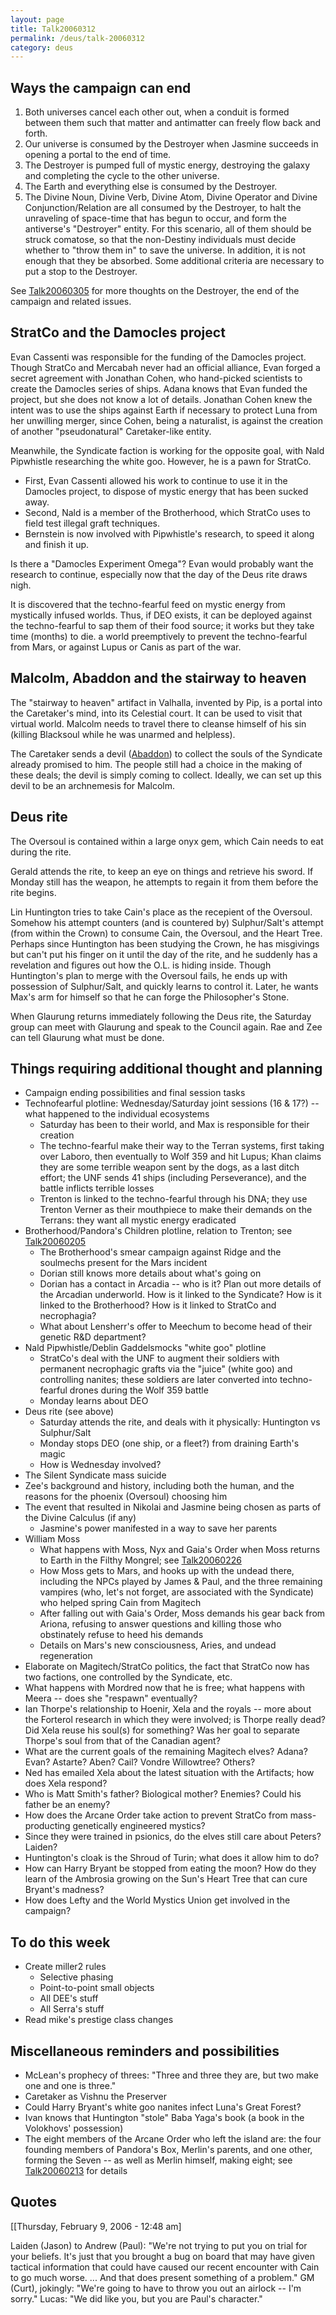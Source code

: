 ```yaml
---
layout: page
title: Talk20060312
permalink: /deus/talk-20060312
category: deus
---
```

## Ways the campaign can end

1. Both universes cancel each other out, when a conduit is formed between them such that matter and antimatter can freely flow back and forth.
1. Our universe is consumed by the Destroyer when Jasmine succeeds in opening a portal to the end of time.
1. The Destroyer is pumped full of mystic energy, destroying the galaxy and completing the cycle to the other universe.
1. The Earth and everything else is consumed by the Destroyer.
1. The Divine Noun, Divine Verb, Divine Atom, Divine Operator and Divine Conjunction/Relation are all consumed by the Destroyer, to halt the unraveling of space-time that has begun to occur, and form the antiverse's &quot;Destroyer&quot; entity. For this scenario, all of them should be struck comatose, so that the non-Destiny individuals must decide whether to &quot;throw them in&quot; to save the universe. In addition, it is not enough that they be absorbed. Some additional criteria are necessary to put a stop to the Destroyer.

See [Talk20060305](talk-20060305) for more thoughts on the Destroyer, the end of the campaign and related issues.


## StratCo and the Damocles project

Evan Cassenti was responsible for the funding of the Damocles project. Though StratCo and Mercabah never had an official alliance, Evan forged a secret agreement with Jonathan Cohen, who hand-picked scientists to create the Damocles series of ships. Adana knows that Evan funded the project, but she does not know a lot of details. Jonathan Cohen knew the intent was to use the ships against Earth if necessary to protect Luna from her unwilling merger, since Cohen, being a naturalist, is against the creation of another &quot;pseudonatural&quot; Caretaker-like entity.

Meanwhile, the Syndicate faction is working for the opposite goal, with Nald Pipwhistle researching the white goo. However, he is a pawn for StratCo.
* First, Evan Cassenti allowed his work to continue to use it in the Damocles project, to dispose of mystic energy that has been sucked away.
* Second, Nald is a member of the Brotherhood, which StratCo uses to field test illegal graft techniques.
* Bernstein is now involved with Pipwhistle's research, to speed it along and finish it up.

Is there a &quot;Damocles Experiment Omega&quot;? Evan would probably want the research to continue, especially now that the day of the Deus rite draws nigh.

It is discovered that the techno-fearful feed on mystic energy from mystically infused worlds. Thus, if DEO exists, it can be deployed against the techno-fearful to sap them of their food source; it works but they take time (months) to die. a world preemptively to prevent the techno-fearful from Mars, or against Lupus or Canis as part of the war.


## Malcolm, Abaddon and the stairway to heaven

The &quot;stairway to heaven&quot; artifact in Valhalla, invented by Pip, is a portal into the Caretaker's mind, into its Celestial court. It can be used to visit that virtual world. Malcolm needs to travel there to cleanse himself of his sin (killing Blacksoul while he was unarmed and helpless).

The Caretaker sends a devil ([Abaddon](http://en.wikipedia.org/wiki/Abaddon_%28demon%29)) to collect the souls of the Syndicate already promised to him. The people still had a choice in the making of these deals; the devil is simply coming to collect. Ideally, we can set up this devil to be an archnemesis for Malcolm.


## Deus rite

The Oversoul is contained within a large onyx gem, which Cain needs to eat during the rite.

Gerald attends the rite, to keep an eye on things and retrieve his sword. If Monday still has the weapon, he attempts to regain it from them before the rite begins.

Lin Huntington tries to take Cain's place as the recepient of the Oversoul. Somehow his attempt counters (and is countered by) Sulphur/Salt's attempt (from within the Crown) to consume Cain, the Oversoul, and the Heart Tree. Perhaps since Huntington has been studying the Crown, he has misgivings but can't put his finger on it until the day of the rite, and he suddenly has a revelation and figures out how the O.L. is hiding inside. Though Huntington's plan to merge with the Oversoul fails, he ends up with possession of Sulphur/Salt, and quickly learns to control it. Later, he wants Max's arm for himself so that he can forge the Philosopher's Stone.

When Glaurung returns immediately following the Deus rite, the Saturday group can meet with Glaurung and speak to the Council again. Rae and Zee can tell Glaurung what must be done.


## Things requiring additional thought and planning

* Campaign ending possibilities and final session tasks
* Technofearful plotline: Wednesday/Saturday joint sessions (16 &amp; 17?) -- what happened to the individual ecosystems
    * Saturday has been to their world, and Max is responsible for their creation
    * The techno-fearful make their way to the Terran systems, first taking over Laboro, then eventually to Wolf 359 and hit Lupus; Khan claims they are some terrible weapon sent by the dogs, as a last ditch effort; the UNF sends 41 ships (including Perseverance), and the battle inflicts terrible losses
    * Trenton is linked to the techno-fearful through his DNA; they use Trenton Verner as their mouthpiece to make their demands on the Terrans: they want all mystic energy eradicated
* Brotherhood/Pandora's Children plotline, relation to Trenton; see [Talk20060205](talk-20060205)
    * The Brotherhood's smear campaign against Ridge and the soulmechs present for the Mars incident
    * Dorian still knows more details about what's going on
    * Dorian has a contact in Arcadia -- who is it? Plan out more details of the Arcadian underworld. How is it linked to the Syndicate? How is it linked to the Brotherhood? How is it linked to StratCo and necrophagia?
    * What about Lensherr's offer to Meechum to become head of their genetic R&amp;D department?
* Nald Pipwhistle/Deblin Gaddelsmocks &quot;white goo&quot; plotline
    * StratCo's deal with the UNF to augment their soldiers with permanent necrophagic grafts via the &quot;juice&quot; (white goo) and controlling nanites; these soldiers are later converted into techno-fearful drones during the Wolf 359 battle
    * Monday learns about DEO
* Deus rite (see above)
    * Saturday attends the rite, and deals with it physically: Huntington vs Sulphur/Salt
    * Monday stops DEO (one ship, or a fleet?) from draining Earth's magic
    * How is Wednesday involved?
* The Silent Syndicate mass suicide
* Zee's background and history, including both the human, and the reasons for the phoenix (Oversoul) choosing him
* The event that resulted in Nikolai and Jasmine being chosen as parts of the Divine Calculus (if any)
    * Jasmine's power manifested in a way to save her parents
* William Moss
    * What happens with Moss, Nyx and Gaia's Order when Moss returns to Earth in the Filthy Mongrel; see [Talk20060226](talk-20060226)
    * How Moss gets to Mars, and hooks up with the undead there, including the NPCs played by James &amp; Paul, and the three remaining vampires (who, let's not forget, are associated with the Syndicate) who helped spring Cain from Magitech
    * After falling out with Gaia's Order, Moss demands his gear back from Ariona, refusing to answer questions and killing those who obstinately refuse to heed his demands
    * Details on Mars's new consciousness, Aries, and undead regeneration
* Elaborate on Magitech/StratCo politics, the fact that StratCo now has two factions, one controlled by the Syndicate, etc.
* What happens with Mordred now that he is free; what happens with Meera -- does she &quot;respawn&quot; eventually?
* Ian Thorpe's relationship to Hoenir, Xela and the royals -- more about the Forterol research in which they were involved; is Thorpe really dead? Did Xela reuse his soul(s) for something? Was her goal to separate Thorpe's soul from that of the Canadian agent?
* What are the current goals of the remaining Magitech elves? Adana? Evan? Astarte? Aben? Cail? Vondre Willowtree? Others?
* Ned has emailed Xela about the latest situation with the Artifacts; how does Xela respond?
* Who is Matt Smith's father? Biological mother? Enemies? Could his father be an enemy?
* How does the Arcane Order take action to prevent StratCo from mass-producting genetically engineered mystics?
* Since they were trained in psionics, do the elves still care about Peters? Laiden?
* Huntington's cloak is the Shroud of Turin; what does it allow him to do?
* How can Harry Bryant be stopped from eating the moon? How do they learn of the Ambrosia growing on the Sun's Heart Tree that can cure Bryant's madness?
* How does Lefty and the World Mystics Union get involved in the campaign?


## To do this week

* Create miller2 rules
    * Selective phasing
    * Point-to-point small objects
    * All DEE's stuff
    * All Serra's stuff
* Read mike's prestige class changes


## Miscellaneous reminders and possibilities

* McLean's prophecy of threes: &quot;Three and three they are, but two make one and one is three.&quot;
* Caretaker as Vishnu the Preserver
* Could Harry Bryant's white goo nanites infect Luna's Great Forest?
* Ivan knows that Huntington &quot;stole&quot; Baba Yaga's book (a book in the Volokhovs' possession)
* The eight members of the Arcane Order who left the island are: the four founding members of Pandora's Box, Merlin's parents, and one other, forming the Seven -- as well as Merlin himself, making eight; see [Talk20060213](talk-20060213) for details


## Quotes

[[Thursday, February 9, 2006 - 12:48 am]

Laiden (Jason) to Andrew (Paul): &quot;We're not trying to put you on trial for your beliefs. It's just that you brought a bug on board that may have given tactical information that could have caused our recent encounter with Cain to go much worse. ... And that does present something of a problem.&quot;
GM (Curt), jokingly: &quot;We're going to have to throw you out an airlock -- I'm sorry.&quot;
Lucas: &quot;We did like you, but you are Paul's character.&quot;

